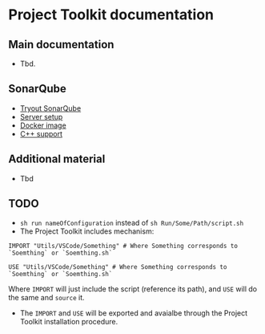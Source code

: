 # Project Toolkit documentation

## Main documentation

- Tbd.

## SonarQube

- [Tryout SonarQube](https://docs.sonarqube.org/latest/try-out-sonarqube/)
- [Server setup](https://docs.sonarqube.org/latest/setup-and-upgrade/install-the-server/)
- [Docker image](https://hub.docker.com/_/sonarqube)
- [C++ support](https://docs.sonarqube.org/latest/analyzing-source-code/languages/c-family/)

## Additional material

- Tbd

## TODO

- `sh run nameOfConfiguration` instead of `sh Run/Some/Path/script.sh`
- The Project Toolkit includes mechanism:

```shell
IMPORT "Utils/VSCode/Something" # Where Something corresponds to `Soemthing` or `Soemthing.sh`
```

```shell
USE "Utils/VSCode/Something" # Where Something corresponds to `Soemthing` or `Soemthing.sh`
```

Where `IMPORT` will just include the script (reference its path), and `USE` will do the same and `source` it.

- The `IMPORT` and `USE` will be exported and avaialbe through the Project Toolkit installation procedure.
